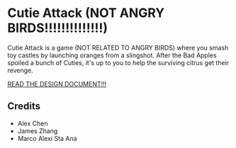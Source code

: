# Cutie Attack **(NOT ANGRY BIRDS!!!!!!!!!!!!!!)**
Cutie Attack is a game (NOT RELATED TO ANGRY BIRDS) where you smash toy castles by launching oranges from a slingshot. After the Bad Apples spoiled a bunch of Cuties, it's up to you to help the surviving citrus get their revenge.

[READ THE DESIGN DOCUMENT!!!](Design.md)

## Credits
- Alex Chen
- James Zhang
- Marco Alexi Sta Ana
